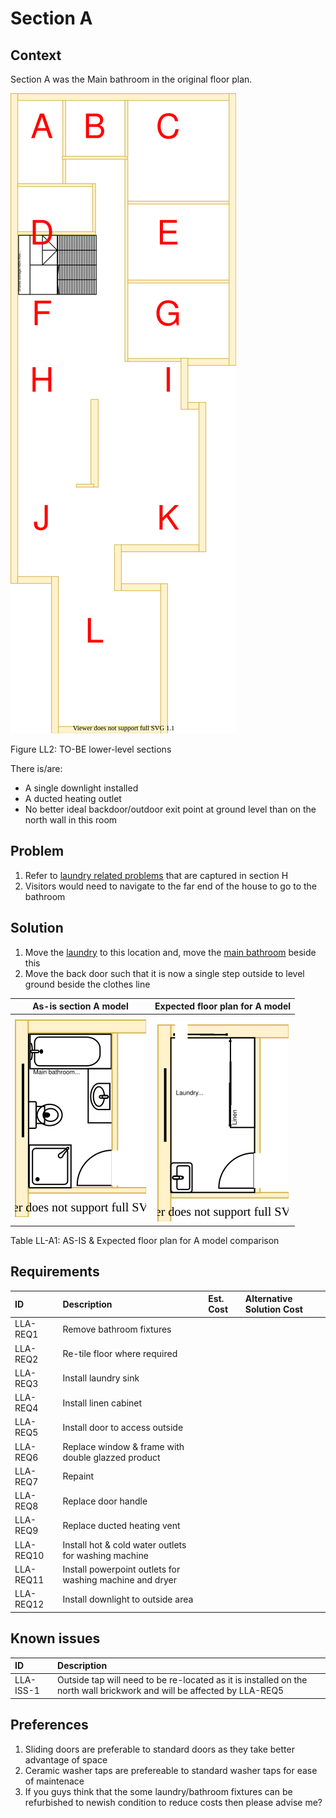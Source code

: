 # Section A

## Context

Section A was the Main bathroom in the original floor plan.

![TO-BE lower-level diagram](Lower-Level-TO-BE-sections.svg)

Figure LL2: TO-BE lower-level sections

There is/are:
* A single downlight installed
* A ducted heating outlet
* No better ideal backdoor/outdoor exit point at ground level than on the north wall in this room  


## Problem

1. Refer to [laundry related problems](./section-H-requirements.md#Problem) that are captured in section H
2. Visitors would need to navigate to the far end of the house to go to the bathroom


## Solution

1. Move the [laundry](./section-H-requirements.md) to this location and, move the [main bathroom](./section-DF-requirements.md) beside this
2. Move the back door such that it is now a single step outside to level ground beside the clothes line  

|As-is section A model| Expected floor plan for A model|
|:---:|:---:|
|![AS-IS lower-level section A diagram](Lower-Level-AS-IS-section-A.svg)|![TO-BE lower-level section A diagram](Lower-Level-TO-BE-section-A.svg)|

Table LL-A1: AS-IS & Expected floor plan for A model comparison


## Requirements

|ID|Description|Est. Cost|Alternative Solution Cost|
|:---|:---|:---|:---|
|LLA-REQ1|Remove bathroom fixtures|||
|LLA-REQ2|Re-tile floor where required|||
|LLA-REQ3|Install laundry sink|||
|LLA-REQ4|Install linen cabinet|||
|LLA-REQ5|Install door to access outside|||
|LLA-REQ6|Replace window & frame with double glazzed product|||
|LLA-REQ7|Repaint|||
|LLA-REQ8|Replace door handle|||
|LLA-REQ9|Replace ducted heating vent|||
|LLA-REQ10|Install hot & cold water outlets for washing machine|||
|LLA-REQ11|Install powerpoint outlets for washing machine and dryer|||
|LLA-REQ12|Install downlight to outside area|||


## Known issues

|ID|Description|
|:---|:---|
|LLA-ISS-1|Outside tap will need to be re-located as it is installed on the north wall brickwork and will be affected by LLA-REQ5|  


## Preferences
1. Sliding doors are preferable to standard doors as they take better advantage of space
2. Ceramic washer taps are prefereable to standard washer taps for ease of maintenace 
3. If you guys think that the some laundry/bathroom fixtures can be refurbished to newish condition to reduce costs then please advise me?
